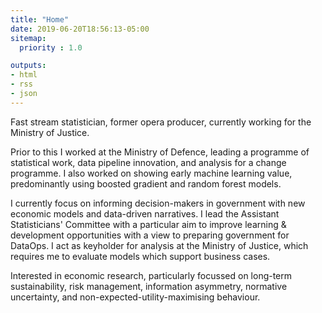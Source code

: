 ```yaml
---
title: "Home"
date: 2019-06-20T18:56:13-05:00
sitemap:
  priority : 1.0

outputs:
- html
- rss
- json
---
```

<p>Fast stream statistician, former opera producer, currently working for the Ministry of Justice.</p>

<p>Prior to this I worked at the Ministry of Defence, leading a programme of statistical work, data pipeline innovation, and analysis for a change programme. I also worked on showing early machine learning value, predominantly using boosted gradient and random forest models.</p>

<p>I currently focus on informing decision-makers in government with new economic models and data-driven narratives. I lead the Assistant Statisticians' Committee with a particular aim to improve learning & development opportunities with a view to preparing government for DataOps. I act as keyholder for analysis at the Ministry of Justice, which requires me to evaluate models which support business cases.</p>

<p>Interested in economic research, particularly focussed on long-term sustainability, risk management, information asymmetry, normative uncertainty, and non-expected-utility-maximising behaviour.</p>
